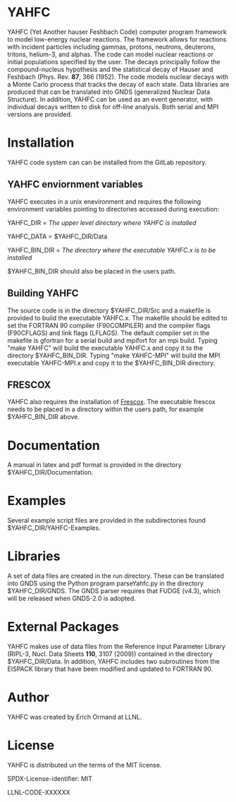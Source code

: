 # YAHFC

YAHFC (Yet Another hauser Feshbach Code) computer program framework to model 
low-energy nuclear reactions. The framework allows for reactions with incident 
particles including gammas, protons, neutrons, deuterons, tritons, helium-3,
and alphas. The code can model nuclear reactions or initial populations
specified by the user. The decays principally follow the compound-nucleus 
hypothesis and the statistical decay of Hauser and Feshbach (Phys. Rev. **87**, 366
(1952). The code models nuclear decays with a Monte Carlo process that tracks 
the decay of each state. Data libraries are produced that can be translated into
GNDS (generalized Nuclear Data Structure). In addition, YAHFC can be used as an
event generator, with individual decays written to disk for off-line analysis. 
Both serial and MPI versions are provided.

# Installation

YAHFC code system can can be installed from the GitLab repository. 

## YAHFC enviornment variables  

YAHFC executes in a unix enevironment and requires the following environment 
variables pointing to directories accessed during execution:

YAHFC_DIR = _The upper level directory where YAHFC is installed_

YAHFC_DATA = $YAHFC_DIR/Data

YAHFC_BIN_DIR = _The directory where the executable YAHFC.x is to be installed_

$YAHFC_BIN_DIR should also be placed in the users path.

## Building YAHFC

The source code is in the directory $YAHFC_DIR/Src and a makefile is provided to build the executable YAHFC.x. The makefile should be edited to set the FORTRAN 90 compiler (F90COMPILER) and the compiler flags (F90CFLAGS) and link flags (LFLAGS). The default compiler set in the makefile is gfortran for a serial build and mpifort for an mpi build. Typing "make YAHFC" will build the executable YAHFC.x and copy it to the directory $YAHFC_BIN_DIR. Typing "make YAHFC-MPI" will build the MPI executable YAHFC-MPI.x and copy it to the $YAHFC_BIN_DIR directory.

## FRESCOX

YAHFC also requires the installation of [Frescox](https://github.com/LLNL/Frescox). The executable frescox needs to be placed in a directory within the users path, for example $YAHFC_BIN_DIR above. 

# Documentation

A manual in latex and pdf format is provided in the directory $YAHFC_DIR/Documentation.

# Examples

Several example script files are provided in the subdirectories found $YAHFC_DIR/YAHFC-Examples.

# Libraries

A set of data files are created in the run directory. These can be translated into GNDS using the Python program parseYahfc.py in the directory $YAHFC_DIR/GNDS. The GNDS parser requires that FUDGE (v4.3), which will be released when GNDS-2.0 is adopted.

# External Packages

YAHFC makes use of data files from the Reference Input Parameter Library
(RIPL-3, Nucl. Data Sheets **110**, 3107 (2009)) contained in the directory $YAHFC_DIR/Data. In addition, YAHFC includes two 
subroutines from the EISPACK library that have been modified and updated 
to FORTRAN 90. 

# Author

YAHFC was created by Erich Ormand at LLNL. 

# License

YAHFC is distributed un the terms of the MIT license.

SPDX-License-identifier: MIT

LLNL-CODE-XXXXXX
